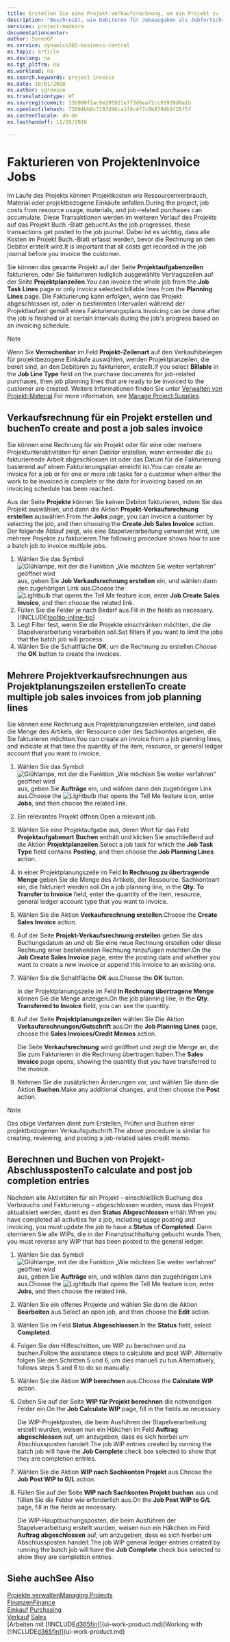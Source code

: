 ```yaml
---
title: Erstellen Sie eine Projekt-Verkaufsrechnung, um ein Projekt zu fakturieren| Microsoft Docs
description: "Beschreibt, wie Debitoren für Jobausgaben als Jobfortschritt Rechnung gestellt wird."
services: project-madeira
documentationcenter: 
author: SorenGP
ms.service: dynamics365-business-central
ms.topic: article
ms.devlang: na
ms.tgt_pltfrm: na
ms.workload: na
ms.search.keywords: project invoice
ms.date: 10/01/2018
ms.author: sgroespe
ms.translationtype: HT
ms.sourcegitcommit: 33b900f1ac9e295921e7f3d6ea72cc93939d8a1b
ms.openlocfilehash: 73894bb8c7193d96ca1f4c4f7c8b8394b1f26f5f
ms.contentlocale: de-de
ms.lasthandoff: 11/26/2018

---
```

# <a name="invoice-jobs"></a><span data-ttu-id="25432-103">Fakturieren von Projekten</span><span class="sxs-lookup"><span data-stu-id="25432-103">Invoice Jobs</span></span>
<span data-ttu-id="25432-104">Im Laufe des Projekts können Projektkosten wie Ressourcenverbrauch, Material oder projektbezogene Einkäufe anfallen.</span><span class="sxs-lookup"><span data-stu-id="25432-104">During the project, job costs from resource usage, materials, and job-related purchases can accumulate.</span></span> <span data-ttu-id="25432-105">Diese Transaktionen werden im weiteren Verlauf des Projekts auf das Projekt Buch.-Blatt gebucht.</span><span class="sxs-lookup"><span data-stu-id="25432-105">As the job progresses, these transactions get posted to the job journal.</span></span> <span data-ttu-id="25432-106">Dabei ist es wichtig, dass alle Kosten im Projekt Buch.-Blatt erfasst werden, bevor die Rechnung an den Debitor erstellt wird.</span><span class="sxs-lookup"><span data-stu-id="25432-106">It is important that all costs get recorded in the job journal before you invoice the customer.</span></span>

<span data-ttu-id="25432-107">Sie können das gesamte Projekt auf der Seite **Projektaufgabenzeilen** fakturieren, oder Sie fakturieren lediglich ausgewählte Vertragszeilen auf der Seite **Projektplanzeilen**.</span><span class="sxs-lookup"><span data-stu-id="25432-107">You can invoice the whole job from the **Job Task Lines** page or only invoice selected billable lines from the **Planning Lines** page.</span></span> <span data-ttu-id="25432-108">Die Fakturierung kann erfolgen, wenn das Projekt abgeschlossen ist, oder in bestimmten Intervallen während der Projektlaufzeit gemäß eines Fakturierungsplans.</span><span class="sxs-lookup"><span data-stu-id="25432-108">Invoicing can be done after the job is finished or at certain intervals during the job's progress based on an invoicing schedule.</span></span>

> [!NOTE]  
>   <span data-ttu-id="25432-109">Wenn Sie **Verrechenbar** im Feld **Projekt-Zeilenart** auf den Verkaufsbelegen für projektbezogene Einkäufe auswählen, werden Projektplanzeilen, die bereit sind, an den Debitoren zu fakturieren, erstellt.</span><span class="sxs-lookup"><span data-stu-id="25432-109">If you select **Billable** in the **Job Line Type** field on the purchase documents for job-related purchases, then job planning lines that are ready to be invoiced to the customer are created.</span></span> <span data-ttu-id="25432-110">Weitere Informationen finden Sie unter [Verwalten von Projekt-Material](projects-how-manage-project-supplies.md).</span><span class="sxs-lookup"><span data-stu-id="25432-110">For more information, see [Manage Project Supplies](projects-how-manage-project-supplies.md).</span></span>

## <a name="to-create-and-post-a-job-sales-invoice"></a><span data-ttu-id="25432-111">Verkaufsrechnung für ein Projekt erstellen und buchen</span><span class="sxs-lookup"><span data-stu-id="25432-111">To create and post a job sales invoice</span></span>
<span data-ttu-id="25432-112">Sie können eine Rechnung für ein Projekt oder für eine oder mehrere Projektunteraktivitäten für einen Debitor erstellen, wenn entweder die zu fakturierende Arbeit abgeschlossen ist oder das Datum für die Fakturierung basierend auf einem Fakturierungsplan erreicht ist.</span><span class="sxs-lookup"><span data-stu-id="25432-112">You can create an invoice for a job or for one or more job tasks for a customer when either the work to be invoiced is complete or the date for invoicing based on an invoicing schedule has been reached.</span></span>

<span data-ttu-id="25432-113">Aus der Seite **Projekte** können Sie keinen Debitor fakturieren, indem Sie das Projekt auswählen, und dann die Aktion **Projekt-Verkaufsrechnung erstellen** auswählen.</span><span class="sxs-lookup"><span data-stu-id="25432-113">From the **Jobs** page, you can invoice a customer by selecting the job, and then choosing the **Create Job Sales Invoice** action.</span></span> <span data-ttu-id="25432-114">Der folgende Ablauf zeigt, wie eine Stapelverarbeitung verwendet wird, um mehrere Projekte zu fakturieren.</span><span class="sxs-lookup"><span data-stu-id="25432-114">The following procedure shows how to use a batch job to invoice multiple jobs.</span></span>  

1. <span data-ttu-id="25432-115">Wählen Sie das Symbol ![Glühlampe, mit der die Funktion „Wie möchten Sie weiter verfahren“ geöffnet wird](media/ui-search/search_small.png "Wie möchten Sie weiter verfahren?") aus, geben Sie **Job Verkaufsrechnung erstellen** ein, und wählen dann den zugehörigen Link aus.</span><span class="sxs-lookup"><span data-stu-id="25432-115">Choose the ![Lightbulb that opens the Tell Me feature](media/ui-search/search_small.png "Tell me what you want to do") icon, enter **Job Create Sales Invoice**, and then choose the related link.</span></span>  
2. <span data-ttu-id="25432-116">Füllen Sie die Felder je nach Bedarf aus.</span><span class="sxs-lookup"><span data-stu-id="25432-116">Fill in the fields as necessary.</span></span> [!INCLUDE[tooltip-inline-tip](includes/tooltip-inline-tip_md.md)]
3. <span data-ttu-id="25432-117">Legt Filter fest, wenn Sie die Projekte einschränken möchten, die die Stapelverarbeitung verarbeiten soll.</span><span class="sxs-lookup"><span data-stu-id="25432-117">Set filters if you want to limit the jobs that the batch job will process.</span></span>
4. <span data-ttu-id="25432-118">Wählen Sie die Schaltfläche **OK**, um die Rechnung zu erstellen.</span><span class="sxs-lookup"><span data-stu-id="25432-118">Choose the **OK** button to create the invoices.</span></span>  

## <a name="to-create-multiple-job-sales-invoices-from-job-planning-lines"></a><span data-ttu-id="25432-119">Mehrere Projektverkaufsrechnungen aus Projektplanungszeilen erstellen</span><span class="sxs-lookup"><span data-stu-id="25432-119">To create multiple job sales invoices from job planning lines</span></span>
<span data-ttu-id="25432-120">Sie können eine Rechnung aus Projektplanungszeilen erstellen, und dabei die Menge des Artikels, der Ressource oder des Sachkontos angeben, die Sie fakturieren möchten.</span><span class="sxs-lookup"><span data-stu-id="25432-120">You can create an invoice from a job planning lines, and indicate at that time the quantity of the item, resource, or general ledger account that you want to invoice.</span></span>

1. <span data-ttu-id="25432-121">Wählen Sie das Symbol ![Glühlampe, mit der die Funktion „Wie möchten Sie weiter verfahren“ geöffnet wird](media/ui-search/search_small.png "Wie möchten Sie weiter verfahren?") aus, geben Sie **Aufträge** ein, und wählen dann den zugehörigen Link aus.</span><span class="sxs-lookup"><span data-stu-id="25432-121">Choose the ![Lightbulb that opens the Tell Me feature](media/ui-search/search_small.png "Tell me what you want to do") icon, enter **Jobs**, and then choose the related link.</span></span>
2. <span data-ttu-id="25432-122">Ein relevantes Projekt öffnen.</span><span class="sxs-lookup"><span data-stu-id="25432-122">Open a relevant job.</span></span>
3. <span data-ttu-id="25432-123">Wählen Sie eine Projektaufgabe aus, deren Wert für das Feld **Projektaufgabenart** **Buchen** enthält und klicken Sie anschließend auf die Aktion **Projektplanzeilen**.</span><span class="sxs-lookup"><span data-stu-id="25432-123">Select a job task for which the **Job Task Type** field contains **Posting**, and then choose the **Job Planning Lines** action.</span></span>  
4. <span data-ttu-id="25432-124">In einer Projektplanungszeile im Feld **In Rechnung zu übertragende Menge** geben Sie die Menge des Artikels, der Ressource, Sachkontoart ein, die fakturiert werden soll.</span><span class="sxs-lookup"><span data-stu-id="25432-124">On a job planning line, in the **Qty. To Transfer to Invoice** field, enter the quantity of the item, resource, general ledger account type that you want to invoice.</span></span>  
5. <span data-ttu-id="25432-125">Wählen Sie die Aktion **Verkaufsrechnung erstellen**.</span><span class="sxs-lookup"><span data-stu-id="25432-125">Choose the **Create Sales Invoice** action.</span></span>
6. <span data-ttu-id="25432-126">Auf der Seite **Projekt-Verkaufsrechnung erstellen** geben Sie das Buchungsdatum an und ob Sie eine neue Rechnung erstellen oder diese Rechnung einer bestehenden Rechnung hinzufügen möchten.</span><span class="sxs-lookup"><span data-stu-id="25432-126">On the **Job Create Sales Invoice** page, enter the posting date and whether you want to create a new invoice or append this invoice to an existing one.</span></span>
7. <span data-ttu-id="25432-127">Wählen Sie die Schaltfläche **OK** aus.</span><span class="sxs-lookup"><span data-stu-id="25432-127">Choose the **OK** button.</span></span>  

    <span data-ttu-id="25432-128">In der Projektplanungszeile im Feld **In Rechnung übertragene Menge** können Sie die Menge anzeigen.</span><span class="sxs-lookup"><span data-stu-id="25432-128">On the job planning line, in the **Qty. Transferred to Invoice** field, you can see the quantity.</span></span>
8. <span data-ttu-id="25432-129">Auf der Seite **Projektplanungszeilen** wählen Sie Die Aktion **Verkaufsrechnungen/Gutschrift** aus.</span><span class="sxs-lookup"><span data-stu-id="25432-129">On the **Job Planning Lines** page, choose the **Sales Invoices/Credit Memos** action.</span></span>

    <span data-ttu-id="25432-130">Die Seite **Verkaufsrechnung** wird geöffnet und zeigt die Menge an, die Sie zum Fakturieren in die Rechnung übertragen haben.</span><span class="sxs-lookup"><span data-stu-id="25432-130">The **Sales Invoice** page opens, showing the quantity that you have transferred to the invoice.</span></span>  
9. <span data-ttu-id="25432-131">Nehmen Sie die zusätzlichen Änderungen vor, und wählen Sie dann die Aktion **Buchen**.</span><span class="sxs-lookup"><span data-stu-id="25432-131">Make any additional changes, and then choose the **Post** action.</span></span>

> [!NOTE]  
>   <span data-ttu-id="25432-132">Das obige Verfahren dient zum Erstellen, Prüfen und Buchen einer projektbezogenen Verkaufsgutschrift.</span><span class="sxs-lookup"><span data-stu-id="25432-132">The above procedure is similar for creating, reviewing, and posting a job-related sales credit memo.</span></span>

## <a name="to-calculate-and-post-job-completion-entries"></a><span data-ttu-id="25432-133">Berechnen und Buchen von Projekt-Abschlussposten</span><span class="sxs-lookup"><span data-stu-id="25432-133">To calculate and post job completion entries</span></span>
<span data-ttu-id="25432-134">Nachdem alle Aktivitäten für ein Projekt – einschließlich Buchung des Verbrauchs und Fakturierung – abgeschlossen wurden, muss das Projekt aktualisiert werden, damit es den **Status** **Abgeschlossen** erhält.</span><span class="sxs-lookup"><span data-stu-id="25432-134">When you have completed all activities for a job, including usage posting and invoicing, you must update the job to have a **Status** of **Completed**.</span></span> <span data-ttu-id="25432-135">Dann stornieren Sie alle WIPs, die in der Finanzbuchhaltung gebucht wurde.</span><span class="sxs-lookup"><span data-stu-id="25432-135">Then, you must reverse any WIP that has been posted to the general ledger.</span></span>

1. <span data-ttu-id="25432-136">Wählen Sie das Symbol ![Glühlampe, mit der die Funktion „Wie möchten Sie weiter verfahren“ geöffnet wird](media/ui-search/search_small.png "Wie möchten Sie weiter verfahren?") aus, geben Sie **Aufträge** ein, und wählen dann den zugehörigen Link aus.</span><span class="sxs-lookup"><span data-stu-id="25432-136">Choose the ![Lightbulb that opens the Tell Me feature](media/ui-search/search_small.png "Tell me what you want to do") icon, enter **Jobs**, and then choose the related link.</span></span>  
2. <span data-ttu-id="25432-137">Wählen Sie ein offenes Projekte und wählen Sie dann die Aktion **Bearbeiten** aus.</span><span class="sxs-lookup"><span data-stu-id="25432-137">Select an open job, and then choose the **Edit** action.</span></span>
3. <span data-ttu-id="25432-138">Wählen Sie im Feld **Status** **Abgeschlossen**.</span><span class="sxs-lookup"><span data-stu-id="25432-138">In the **Status** field, select **Completed**.</span></span>
4. <span data-ttu-id="25432-139">Folgen Sie den Hilfeschritten, um WIP zu berechnen und zu buchen.</span><span class="sxs-lookup"><span data-stu-id="25432-139">Follow the assistance steps to calculate and post WIP.</span></span> <span data-ttu-id="25432-140">Alternativ folgen Sie den Schritten 5 und 6, um dies manuell zu tun.</span><span class="sxs-lookup"><span data-stu-id="25432-140">Alternatively, follows steps 5 and 6 to do so manually.</span></span>  
5. <span data-ttu-id="25432-141">Wählen Sie die Aktion **WIP berechnen** aus.</span><span class="sxs-lookup"><span data-stu-id="25432-141">Choose the **Calculate WIP** action.</span></span>
6. <span data-ttu-id="25432-142">Geben Sie auf der Seite **WIP für Projekt berechnen** die notwendigen Felder ein.</span><span class="sxs-lookup"><span data-stu-id="25432-142">On the **Job Calculate WIP** page, fill in the fields as necessary.</span></span>  

     <span data-ttu-id="25432-143">Die WIP-Projektposten, die beim Ausführen der Stapelverarbeitung erstellt wurden, weisen nun ein Häkchen im Feld **Auftrag abgeschlossen** auf, um anzugeben, dass es sich hierbei um Abschlussposten handelt.</span><span class="sxs-lookup"><span data-stu-id="25432-143">The job WIP entries created by running the batch job will have the **Job Complete** check box selected to show that they are completion entries.</span></span>  
7. <span data-ttu-id="25432-144">Wählen Sie die Aktion **WIP nach Sachkonten Projekt** aus.</span><span class="sxs-lookup"><span data-stu-id="25432-144">Choose the **Job Post WIP to G/L** action.</span></span>
8. <span data-ttu-id="25432-145">Füllen Sie auf der Seite **WIP nach Sachkonten Projekt buchen** aus und füllen Sie die Felder wie erforderlich aus.</span><span class="sxs-lookup"><span data-stu-id="25432-145">On the **Job Post WIP to G/L** page, fill in the fields as necessary.</span></span>  

     <span data-ttu-id="25432-146">Die WIP-Hauptbuchungsposten, die beim Ausführen der Stapelverarbeitung erstellt wurden, weisen nun ein Häkchen im Feld **Auftrag abgeschlossen** auf, um anzugeben, dass es sich hierbei um Abschlussposten handelt.</span><span class="sxs-lookup"><span data-stu-id="25432-146">The job WIP general ledger entries created by running the batch job will have the **Job Complete** check box selected to show they are completion entries.</span></span>

## <a name="see-also"></a><span data-ttu-id="25432-147">Siehe auch</span><span class="sxs-lookup"><span data-stu-id="25432-147">See Also</span></span>
[<span data-ttu-id="25432-148">Projekte verwalten</span><span class="sxs-lookup"><span data-stu-id="25432-148">Managing Projects</span></span>](projects-manage-projects.md)  
[<span data-ttu-id="25432-149">Finanzen</span><span class="sxs-lookup"><span data-stu-id="25432-149">Finance</span></span>](finance.md)  
<span data-ttu-id="25432-150">[Einkauf](purchasing-manage-purchasing.md)       </span><span class="sxs-lookup"><span data-stu-id="25432-150">[Purchasing](purchasing-manage-purchasing.md)       </span></span>  
<span data-ttu-id="25432-151">[Verkauf](sales-manage-sales.md)    </span><span class="sxs-lookup"><span data-stu-id="25432-151">[Sales](sales-manage-sales.md)    </span></span>  
<span data-ttu-id="25432-152">[Arbeiten mit [!INCLUDE[d365fin](includes/d365fin_md.md)]](ui-work-product.md)</span><span class="sxs-lookup"><span data-stu-id="25432-152">[Working with [!INCLUDE[d365fin](includes/d365fin_md.md)]](ui-work-product.md)</span></span>  

